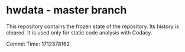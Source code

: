 # hwdata - master branch

This repository contains the frozen state of the repository.
Its history is cleared. It is used only for static code
analysis with Codacy.

Commit Time: 1712378162